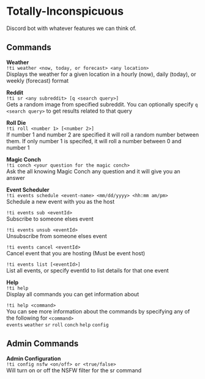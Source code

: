 # Totally-Inconspicuous  

Discord bot with whatever features we can think of.   
 
## Commands  
**Weather**  
 `!ti weather <now, today, or forecast> <any location>`  
  Displays the weather for a given location in a hourly (now), daily (today), or weekly (forecast) format  
   
 **Reddit**  
`!ti sr <any subreddit> [q <search query>]`  
Gets a random image from specified subreddit. You can optionally specify `q <search query>` to get results related to that query  
 
 **Roll Die**  
`!ti roll <number 1> [<number 2>]`  
If number 1 and number 2 are specified it will roll a random number between them. If only number 1 is specifed, it will roll a number between 0 and number 1  

**Magic Conch**  
`!ti conch <your question for the magic conch>`  
Ask the all knowing Magic Conch any question and it will give you an answer  

**Event Scheduler**  
`!ti events schedule <event-name> <mm/dd/yyyy> <hh:mm am/pm>`  
Schedule a new event with you as the host  

`!ti events sub <eventId>`  
Subscribe to someone elses event  

`!ti events unsub <eventId>`  
Unsubscribe from someone elses event  

`!ti events cancel <eventId>`  
Cancel event that you are hosting (Must be event host)  

`!ti events list [<eventId>]`  
List all events, or specify eventId to list details for that one event  
  
**Help**  
`!ti help`  
Display all commands you can get information about  

`!ti help <command>`  
You can see more information about the commands by specifying any of the following for `<command>`  
``events`` ``weather`` ``sr`` ``roll`` ``conch`` ``help`` ``config``  
  
  
## Admin Commands  
    
**Admin Configuration**  
`!ti config nsfw <on/off> or <true/false>`  
Will turn on or off the NSFW filter for the sr command  
    
  
